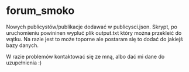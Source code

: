 # forum_smoko

Nowych publicystów/publikacje dodawać w publicysci.json. Skrypt, po uruchomieniu powininen wypluć plik output.txt który można przekleić do wątku. Na razie jest to może toporne ale postaram się to dodać do jakiejś bazy danych. 

W razie problemów kontaktować się ze mną, albo dać mi dane do uzupełnienia :)
